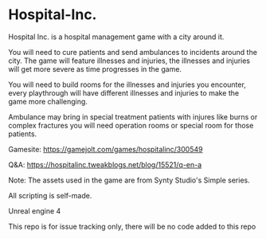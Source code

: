 # Hospital-Inc.
Hospital Inc. is a hospital management game with a city around it.

You will need to cure patients and send ambulances to incidents around the city.
The game will feature illnesses and injuries, the illnesses and injuries will get more severe as time progresses in the game.

You will need to build rooms for the illnesses and injuries you encounter, every playthrough will have different illnesses and injuries to make the game more challenging.

Ambulance may bring in special treatment patients with injures like burns or complex fractures you will need operation rooms or special room for those patients.

Gamesite:
https://gamejolt.com/games/hospitalinc/300549

Q&A:
https://hospitalinc.tweakblogs.net/blog/15521/q-en-a

Note:
The assets used in the game are from Synty Studio's Simple series.

All scripting is self-made.

Unreal engine 4

This repo is for issue tracking only, there will be no code added to this repo
